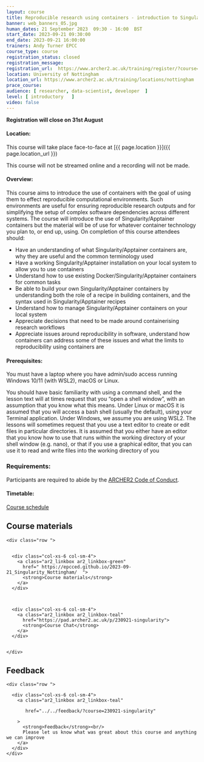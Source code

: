 ```yaml
---
layout: course
title: Reproducible research using containers - introduction to Singularity/Apptainer
banner: web_banners_05.jpg 
human_dates: 21 September 2023  09:30 - 16:00  BST
start_date: 2023-09-21 09:30:00
end_date: 2023-09-21 16:00:00
trainers: Andy Turner EPCC
course_type: course
registration_status: closed
registration_message: 
registration_url:  https://www.archer2.ac.uk/training/register/?course=230921-singularity
location: University of Nottingham
location_url: https://www.archer2.ac.uk/training/locations/nottingham
prace_course: 
audience: [ researcher, data-scientist, developer  ]
level: [ introductory   ]
video: false
---
```


**Registration will close on 31st August**

#### Location:

This course will take place face-to-face at  [{{ page.location }}]({{ page.location_url }})

This course will not be streamed online and a recording will not be made.

#### Overview:


This course aims to introduce the use of containers with the goal of using them to effect reproducible computational environments. Such environments are useful for ensuring reproducible research outputs and for simplifying the setup of complex software dependencies across different systems. The course will introduce the use of Singularity/Apptainer containers but the material will be of use for whatever container technology you plan to, or end up, using. On completion of this course attendees should:

- Have an understanding of what Singularity/Apptainer containers are, why they are useful and the common terminology used
- Have a working Singularity/Apptainer installation on your local system to allow you to use containers
- Understand how to use existing Docker/Singularity/Apptainer containers for common tasks
- Be able to build your own Singularity/Apptainer containers by understanding both the role of a recipe in building containers, and the syntax used in Singularity/Apptainer recipes
- Understand how to manage Singularity/Apptainer containers on your local system
- Appreciate decisions that need to be made around containerising research workflows
- Appreciate issues around reproducibility in software, understand how containers can address some of these issues and what the limits to reproducibility using containers are

#### Prerequisites:

You must have a laptop where you have admin/sudo access running Windows 10/11 (with WSL2), macOS or Linux.

You should have basic familiarity with using a command shell, and the lesson text will at times request that you “open a shell window”, with an assumption that you know what this means. Under Linux or macOS it is assumed that you will access a bash shell (usually the default), using your Terminal application. Under Windows, we assume you are using WSL2. The lessons will sometimes request that you use a text editor to create or edit files in particular directories. It is assumed that you either have an editor that you know how to use that runs within the working directory of your shell window (e.g. nano), or that if you use a graphical editor, that you can use it to read and write files into the working directory of you



### Requirements:

Participants are required to abide by the [ARCHER2  Code of Conduct](../../../about/policies/code-of-conduct.html). 


#### Timetable:

[Course schedule](https://epcced.github.io/2023-09-21_Singularity_Nottingham/#schedule)

<section id="service">



<h2><a name="materials">Course materials</a></h2>



    <div class="row ">	

 		
      <div class="col-xs-6 col-sm-4">
        <a class="ar2_linkbox ar2_linkbox-green" 
          href=" https://epcced.github.io/2023-09-21_Singularity_Nottingham/  ">
          <strong>Course materials</strong>         
        </a>
      </div>


 
      <div class="col-xs-6 col-sm-4">
        <a class="ar2_linkbox ar2_linkbox-teal" 
          href="https://pad.archer2.ac.uk/p/230921-singularity">
          <strong>Course Chat</strong>       
        </a>
      </div>
		
 
 	</div>
		
		
					


<!-- 		
<h2><a name="videos">Videos</a></h2>

<h3>Session 1</h3>

<div>
	<iframe title="Video" width="560" height="315" src="https://www.youtube.com/embed/xxxxxxxxxxx" frameborder="0" allow="accelerometer; autoplay; encrypted-media; gyroscope; picture-in-picture" allowfullscreen></iframe>
</div>

 -->






<h2><a name="feedback">Feedback</a></h2>


    <div class="row ">	

      <div class="col-xs-6 col-sm-4">
        <a class="ar2_linkbox ar2_linkbox-teal" 

           href="../../feedback/?course=230921-singularity" 

		>
          <strong>Feedback</strong><br/>
          Please let us know what was great about this course and anything we can improve
        </a>
      </div>
    </div>
		
		

 
</section>


